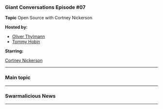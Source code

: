 
### Giant Conversations Episode #07

**Topic** Open Source with Cortney Nickerson



**Hosted by:** 

* [Oliver Thylmann](https://twitter.com/othylmann)
* [Tommy Hobin](https://twitter.com/tommyhobin)

**Starring:**

[Cortney Nickerson](https://twitter.com/TechTalkingMom)

------------------------------------------------------------------------------------------------------------------------------
### Main topic


------------------------------------------------------------------------------------------------------------------------------



### Swarmalicious News 


------------------------------------------------------------------------------------------------------------------------------



